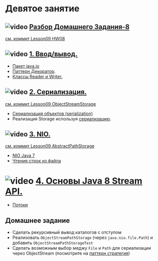 
# Девятое занятие

## ![video](https://cloud.githubusercontent.com/assets/13649199/13672715/06dbc6ce-e6e7-11e5-81a9-04fbddb9e488.png) [Разбор Домашнего Задания-8](https://drive.google.com/open?id=0B_4NpoQW1xfpeENDOVdQbUpIWEU)
[см. коммит Lesson09 HW08](https://github.com/JavaWebinar/basejava/tree/150e15f99c35d53e0c43c9f64d7833b5e7184768)

## ![video](https://cloud.githubusercontent.com/assets/13649199/13672715/06dbc6ce-e6e7-11e5-81a9-04fbddb9e488.png) [1. Ввод/вывод.](https://drive.google.com/open?id=0B_4NpoQW1xfpZHk3TnYyaDRjY3M)

- <a href="http://www.intuit.ru/studies/courses/16/16/lecture/27133">Пакет java.io</a>
- <a href="http://ru.wikipedia.org/wiki/Декоратор_(шаблон_проектирования)">Паттерн Декоратор</a>.
- <a href="http://www.intuit.ru/studies/courses/16/16/lecture/27133?page=4">Классы Reader и Writer.</a>
 
## ![video](https://cloud.githubusercontent.com/assets/13649199/13672715/06dbc6ce-e6e7-11e5-81a9-04fbddb9e488.png) [2. Сериализация.](https://drive.google.com/open?id=0B_4NpoQW1xfpb0dRNjI1S2tOUjA)
[см. коммит Lesson09 ObjectStreamStorage ](https://github.com/JavaWebinar/basejava/tree/7a80d1d7feba08d433e55417bfd26ac0b3fa5298)

- <a href="http://www.intuit.ru/studies/courses/16/16/lecture/27133?page=3">Сериализация объектов (serialization)</a>
- Реализация Storage используя <a href="https://habrahabr.ru/post/60317/">сериализацию</a>.
 
## ![video](https://cloud.githubusercontent.com/assets/13649199/13672715/06dbc6ce-e6e7-11e5-81a9-04fbddb9e488.png) [3. NIO.](https://drive.google.com/open?id=0B_4NpoQW1xfpMzBqSWI3eEI2RGs)
[см. коммит Lesson09 AbstractPathStorage  ](https://github.com/JavaWebinar/basejava/commit/4b37c38fb980e315c5ec5f1b2b868fbb5935fe6d)

- <a href="http://www.quizful.net/post/java-nio-tutorial">NIO Java 7</a>
- <a href="https://habrahabr.ru/post/269667/">Чтения строк из файла</a>

# ![video](https://cloud.githubusercontent.com/assets/13649199/13672715/06dbc6ce-e6e7-11e5-81a9-04fbddb9e488.png) [4. Основы Java 8 Stream API.](https://drive.google.com/open?id=0B_4NpoQW1xfpMHd6VDJjS28tRmM)

- <a href="http://devcolibri.com/4274#t7">Потоки</a>

## Домашнее задание
- Сделать рекурсивный вывод каталогов с отступом
- Реализовать `ObjectStreamPathStorage` (через `java.nio.file.Path`) и добавить `ObjectStreamPathStorageTest`
- Сделать возможным выбор меджу `File` и `Path` для сериализации через ObjectStream (посмотрите на [паттерн стратегия](https://refactoring.guru/ru/design-patterns/strategy))

